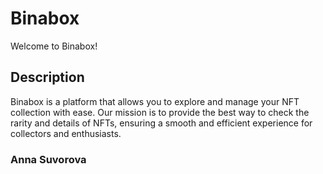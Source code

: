 # Binabox

Welcome to Binabox!

## Description

Binabox is a platform that allows you to explore and manage your NFT collection with ease. Our mission is to provide the best way to check the rarity and details of NFTs, ensuring a smooth and efficient experience for collectors and enthusiasts.

### Anna Suvorova
